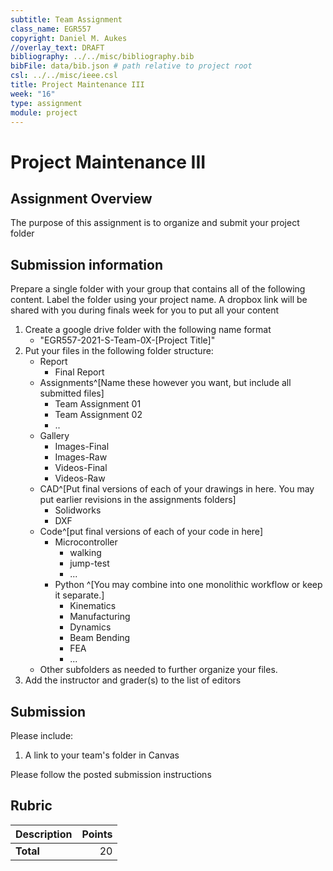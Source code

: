```yaml
---
subtitle: Team Assignment
class_name: EGR557
copyright: Daniel M. Aukes
//overlay_text: DRAFT
bibliography: ../../misc/bibliography.bib
bibFile: data/bib.json # path relative to project root
csl: ../../misc/ieee.csl
title: Project Maintenance III
week: "16"
type: assignment
module: project
---
```


# Project Maintenance III

## Assignment Overview

The purpose of this assignment is to organize and submit your  project folder 

## Submission information
Prepare a single folder with your group that contains all of the following content.  Label the folder using your project name.  A dropbox link will be shared with you during finals week for you to put all your content

1. Create a google drive folder with the following name format
    * "EGR557-2021-S-Team-0X-[Project Title]"
1. Put your files in the following folder structure:
    * Report
        * Final Report
    * Assignments^[Name these however you want, but include all submitted files]
        * Team Assignment 01
        * Team Assignment 02
        * ..
    * Gallery
        * Images-Final
        * Images-Raw
        * Videos-Final
        * Videos-Raw
    * CAD^[Put final versions of each of your drawings in here.  You may put earlier revisions in the assignments folders]
        * Solidworks
        * DXF
    * Code^[put final versions of each of your code in here]
        * Microcontroller
            * walking
            * jump-test
            * ...
        * Python ^[You may combine into one monolithic workflow or keep it separate.]
            * Kinematics
            * Manufacturing
            * Dynamics
            * Beam Bending
            * FEA
            * ...
    * Other subfolders as needed to further organize your files.
1. Add the instructor and grader(s) to the list of editors

## Submission

Please include:

1. A link to your team's folder in Canvas

Please follow the posted submission instructions

## Rubric

| Description | Points |
|:------------|-------:|
| **Total**   |    20 |

<!--
| Images               |     50 |
| Videos               |     50 |
| Python Code          |     50 |
| Microcontroller Code |     50 |
| CAD                  |     50 |
| DXFs                 |     25 |
| Folder Structure     |     25 |
-->
  
<!--
## Other Files

* **Glamor Shots: ** Publication worthy photos with black or white background and good lighting
* **Manufacturing files** for each iteration
    * CAD designs
    * dxf's
    * python scripts
    * anything else needed to produce the device
* **Microcontroller code** used to run your device.
* **Raw videos and images** collected each week.

## Folder Structure
* final
    * final/design
        * final/design/animations & renderings
        * final/design/python design code
    * final/device
        * final/device/device videos
        * final/device/microcontroller code
        * final/device/photos
    * final/documentation
    * final/final_videos
    * final/glamour_shots
* checkpoint_1
    * checkpoint_1/design
        * checkpoint_1/design/animations & renderings
        * checkpoint_1/design/python_design_code
    * checkpoint_1/device
        * checkpoint_1/device/device_videos
        * checkpoint_1/device/microcontroller_code
        * checkpoint_1/device/photos
    * checkpoint_1/presentation
* checkpoint_2...checkpoint_n
* -->